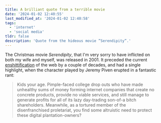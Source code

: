 ```yaml
---
title: A brilliant quote from a terrible movie
date: '2024-01-02 12:40:55'
last_modified_at: '2024-01-02 12:40:58'
tags:
  - 'internet'
  - 'social media'
tldr: false
description: 'Quote from the hideous movie ”Serendipity”.'
---
```

The Christmas movie _Serendipity_, that I'm very sorry to have inflicted on both my wife and myself, was released in 2001. It preceded the current [enshittification](https://en.wikipedia.org/wiki/Enshittification) of the web by a couple of decades, and had a single highlight, when the character played by Jeremy Piven erupted in a fantastic rant:

> Kids your age. Pimple-faced college drop outs who have made unhealthy sums of money forming internet companies that create no concrete products, provide no viable services, and still manage to generate profits for all of its lazy day-trading son-of-a bitch shareholders. Meanwhile, as a tortured member of the disenfranchised proletariat, you find some altruistic need to protect these digital plantation-owners?